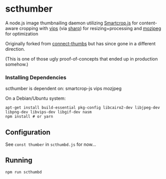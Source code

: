 # scthumber

A node.js image thumbnailing daemon utilizing [Smartcrop.js](https://github.com/jwagner/smartcrop.js/) for content-aware cropping with [vips](http://www.vips.ecs.soton.ac.uk/) (via [sharp](https://github.com/lovell/sharp)) for resizing+processing and [mozjpeg](https://github.com/mozilla/mozjpeg) for optimization

Originally forked from [connect-thumbs](https://github.com/inadarei/connect-thumbs) but has since gone in a different direction.

(This is one of those ugly proof-of-concepts that ended up in production somehow.)

### Installing Dependencies

scthumber is dependent on:
smartcrop-js
vips
mozjpeg

On a Debian/Ubuntu system:
```
apt-get install build-essential pkg-config libcairo2-dev libjpeg-dev libpng-dev libvips-dev libgif-dev nasm
npm install # or yarn
```

## Configuration
See `const thumber` in `scthumbd.js` for now...

## Running
```
npm run scthumbd
```
